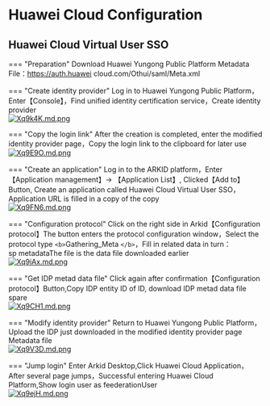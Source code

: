 # Huawei Cloud Configuration

## Huawei Cloud Virtual User SSO

=== "Preparation"
    Download Huawei Yungong Public Platform Metadata File：https://auth.huawei cloud.com/Othui/saml/Meta.xml

=== "Create identity provider"
    Log in to Huawei Yungong Public Platform，Enter【Console】，Find unified identity certification service，Create identity provider<br/>
    [![Xq9k4K.md.png](https://s1.ax1x.com/2022/06/17/Xq9k4K.md.png)](https://imgtu.com/i/Xq9k4K)

=== "Copy the login link"
    After the creation is completed, enter the modified identity provider page，Copy the login link to the clipboard for later use<br/>
    [![Xq9E9O.md.png](https://s1.ax1x.com/2022/06/17/Xq9E9O.md.png)](https://imgtu.com/i/Xq9E9O)

=== "Create an application"
    Log in to the ARKID platform，Enter【Application management】-> 【Application List】, Clicked【Add to】Button, Create an application called Huawei Cloud Virtual User SSO，Application URL is filled in a copy of the copy<br/>
    [![Xq9FN6.md.png](https://s1.ax1x.com/2022/06/17/Xq9FN6.md.png)](https://imgtu.com/i/Xq9FN6)

=== "Configuration protocol"
    Click on the right side in Arkid【Configuration protocol】The button enters the protocol configuration window，Select the protocol type `<b>`Gathering_Meta `</b>`，Fill in related data in turn：<br/>
    sp metadataThe file is the data file downloaded earlier<br/>
    [![Xq9iAx.md.png](https://s1.ax1x.com/2022/06/17/Xq9iAx.md.png)](https://imgtu.com/i/Xq9iAx)

=== "Get IDP metad data file"
    Click again after confirmation【Configuration protocol】Button,Copy IDP entity ID of ID, download IDP metad data file spare<br/>
    [![Xq9CH1.md.png](https://s1.ax1x.com/2022/06/17/Xq9CH1.md.png)](https://imgtu.com/i/Xq9CH1)

=== "Modify identity provider"
    Return to Huawei Yungong Public Platform，Upload the IDP just downloaded in the modified identity provider page Metadata file<br/>
    [![Xq9V3D.md.png](https://s1.ax1x.com/2022/06/17/Xq9V3D.md.png)](https://imgtu.com/i/Xq9V3D)

=== "Jump login"
    Enter Arkid Desktop,Click Huawei Cloud Application，After several page jumps，Successful entering Huawei Cloud Platform,Show login user as feederationUser<br/>
    [![Xq9ejH.md.png](https://s1.ax1x.com/2022/06/17/Xq9ejH.md.png)](https://imgtu.com/i/Xq9ejH)
